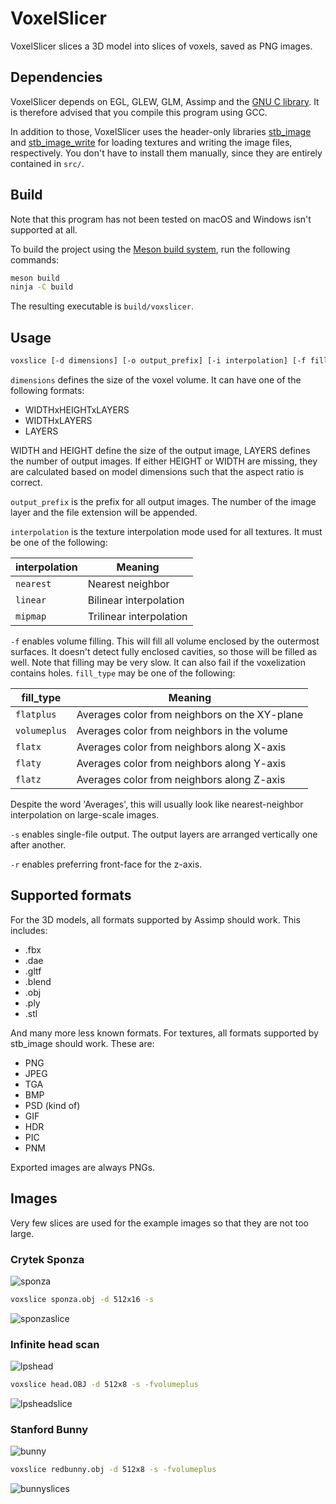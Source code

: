 VoxelSlicer
===========

VoxelSlicer slices a 3D model into slices of voxels, saved as PNG images.

## Dependencies

VoxelSlicer depends on EGL, GLEW, GLM, Assimp and the [GNU
C library](https://www.gnu.org/software/libc/). It is therefore advised that
you compile this program using GCC.

In addition to those, VoxelSlicer uses the header-only libraries
[stb\_image](https://github.com/nothings/stb/blob/master/stb_image.h) and
[stb\_image\_write](https://github.com/nothings/stb/blob/master/stb_image_write.h)
for loading textures and writing the image files, respectively. You don't have
to install them manually, since they are entirely contained in `src/`.

## Build

Note that this program has not been tested on macOS and Windows isn't supported
at all.

To build the project using the [Meson build system](https://mesonbuild.com/),
run the following commands:

```sh
meson build
ninja -C build
```

The resulting executable is `build/voxslicer`.

## Usage

```sh
voxslice [-d dimensions] [-o output_prefix] [-i interpolation] [-f fill_type] [-s] [-r] model_file
```

`dimensions` defines the size of the voxel volume. It can have one of the
following formats:

* WIDTHxHEIGHTxLAYERS
* WIDTHxLAYERS
* LAYERS

WIDTH and HEIGHT define the size of the output image, LAYERS defines the number
of output images.  If either HEIGHT or WIDTH are missing, they are calculated
based on model dimensions such that the aspect ratio is correct.

`output_prefix` is the prefix for all output images. The number of the image
layer and the file extension will be appended.

`interpolation` is the texture interpolation mode used for all textures. It must
be one of the following:

| interpolation | Meaning                 |
|---------------|-------------------------|
| `nearest`     | Nearest neighbor        |
| `linear`      | Bilinear interpolation  |
| `mipmap`      | Trilinear interpolation |

`-f` enables volume filling. This will fill all volume enclosed by the outermost
surfaces. It doesn't detect fully enclosed cavities, so those will be filled as
well. Note that filling may be very slow. It can also fail if the voxelization
contains holes. `fill_type` may be one of the following:

| fill\_type   | Meaning                                       |
|--------------|-----------------------------------------------|
| `flatplus`   | Averages color from neighbors on the XY-plane |
| `volumeplus` | Averages color from neighbors in the volume   |
| `flatx`      | Averages color from neighbors along X-axis    |
| `flaty`      | Averages color from neighbors along Y-axis    |
| `flatz`      | Averages color from neighbors along Z-axis    |

Despite the word 'Averages', this will usually look like nearest-neighbor
interpolation on large-scale images.

`-s` enables single-file output. The output layers are arranged vertically one
after another.

`-r` enables preferring front-face for the z-axis.

## Supported formats

For the 3D models, all formats supported by Assimp should work. This includes:

* .fbx
* .dae
* .gltf
* .blend
* .obj
* .ply
* .stl

And many more less known formats. For textures, all formats supported by
stb\_image should work. These are:

* PNG
* JPEG
* TGA
* BMP
* PSD (kind of)
* GIF
* HDR
* PIC
* PNM

Exported images are always PNGs.

## Images

Very few slices are used for the example images so that they are not too large.

### Crytek Sponza

![sponza](https://user-images.githubusercontent.com/1752365/47613946-79547200-daa0-11e8-90e9-a187acb6fd06.png)

```sh
voxslice sponza.obj -d 512x16 -s
```

![sponzaslice](https://user-images.githubusercontent.com/1752365/47613753-799f3e00-da9d-11e8-8b84-fd318d7d0bb1.png)

### Infinite head scan

![lpshead](https://user-images.githubusercontent.com/1752365/47613752-799f3e00-da9d-11e8-89e5-ce7937dd3342.png)

```sh
voxslice head.OBJ -d 512x8 -s -fvolumeplus
```

![lpsheadslice](https://user-images.githubusercontent.com/1752365/47613755-799f3e00-da9d-11e8-93af-eec0ecbd25e8.png)

### Stanford Bunny

![bunny](https://user-images.githubusercontent.com/1752365/47613754-799f3e00-da9d-11e8-8e75-4a50d8f2e14e.png)

```sh
voxslice redbunny.obj -d 512x8 -s -fvolumeplus
```

![bunnyslices](https://user-images.githubusercontent.com/1752365/47613756-7a37d480-da9d-11e8-89ed-142b01b30809.png)

